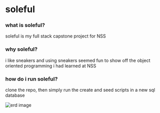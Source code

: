 # soleful

### what is soleful?

soleful is my full stack capstone project for NSS

### why soleful?

i like sneakers and using sneakers seemed fun to show off the object oriented programming i had learned at NSS

### how do i run soleful?

clone the repo, then simply run the create and seed scripts in a new sql database

![erd image]()
